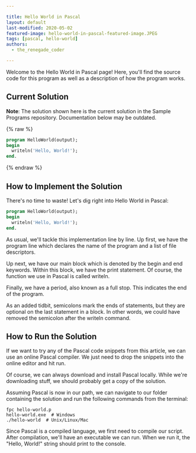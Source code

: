 ```yaml
---

title: Hello World in Pascal
layout: default
last-modified: 2020-05-02
featured-image: hello-world-in-pascal-featured-image.JPEG
tags: [pascal, hello-world]
authors:
  - the_renegade_coder

---
```


Welcome to the Hello World in Pascal page! Here, you'll find the source code for this program as well as a description of how the program works.

## Current Solution

**Note**: The solution shown here is the current solution in the Sample Programs repository. Documentation below may be outdated.

{% raw %}

```pascal
program HelloWorld(output);
begin
  writeln('Hello, World!');
end.
```

{% endraw %}

## How to Implement the Solution

There's no time to waste! Let's dig right into Hello World 
in Pascal:

```pascal
program HelloWorld(output);
begin
  writeln('Hello, World!');
end.
```

As usual, we'll tackle this implementation line by line. Up 
first, we have the program line which declares the name of 
the program and a list of file descriptors.

Up next, we have our main block which is denoted by the begin 
and end keywords. Within this block, we have the print statement. 
Of course, the function we use in Pascal is called writeln.

Finally, we have a period, also known as a full stop. This 
indicates the end of the program.

As an added tidbit, semicolons mark the ends of statements, but 
they are optional on the last statement in a block. In other words, 
we could have removed the semicolon after the writeln command.


## How to Run the Solution

If we want to try any of the Pascal code snippets from this article, 
we can use an online Pascal compiler. We just need to drop the snippets 
into the online editor and hit run.

Of course, we can always download and install Pascal locally. While 
we're downloading stuff, we should probably get a copy of the solution.

Assuming Pascal is now in our path, we can navigate to our folder 
containing the solution and run the following commands from the terminal:

```shell
fpc hello-world.p
hello-world.exe  # Windows
./hello-world  # Unix/Linux/Mac
```

Since Pascal is a compiled language, we first need to compile our script. 
After compilation, we'll have an executable we can run. When we run it, the 
"Hello, World!" string should print to the console.
